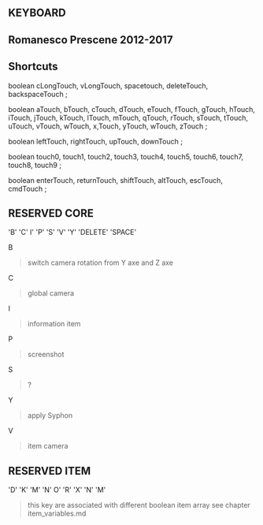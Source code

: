 KEYBOARD
--
Romanesco Prescene 2012-2017
--
Shortcuts
--
boolean cLongTouch, vLongTouch, spacetouch, deleteTouch, backspaceTouch ;

boolean aTouch, bTouch, cTouch, dTouch, eTouch, fTouch, gTouch, hTouch, iTouch, jTouch, kTouch, lTouch, mTouch, qTouch, rTouch, sTouch, tTouch, uTouch, vTouch, wTouch, x,Touch, yTouch, wTouch, zTouch ;

boolean leftTouch, rightTouch, upTouch, downTouch ;

boolean touch0, touch1, touch2, touch3, touch4, touch5, touch6, touch7, touch8, touch9 ;

boolean enterTouch, returnTouch, shiftTouch, altTouch, escTouch, cmdTouch ;



RESERVED CORE
--
'B' 'C' I' 'P' 'S' 'V' 'Y' 'DELETE' 'SPACE'

B 
>switch camera rotation from Y axe and Z axe

C 
>global camera

I 
>information item

P 
>screenshot

S 
>?

Y
>apply Syphon

V
>item camera


RESERVED ITEM
--
'D' 'K' 'M' 'N' O' 'R' 'X' 'N' 'M'
>this key are associated with different boolean item array see chapter item_variables.md



